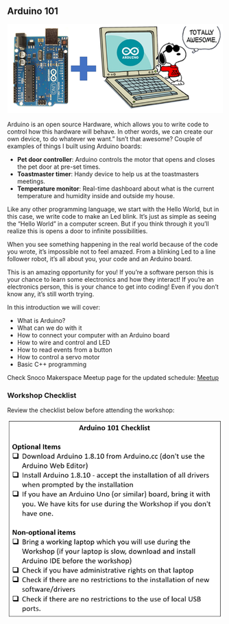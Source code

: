 ## Arduino 101

![Checklist](Images/awesome.png)

Arduino is an open source Hardware, which allows you to write code to control how this hardware will behave. In other words, we can create our own device, to do whatever we want.” Isn’t that awesome? Couple of examples of things I built using Arduino boards:

- **Pet door controller**: Arduino controls the motor that opens and closes the pet door at pre-set times.
- **Toastmaster timer**: Handy device to help us at the toastmasters meetings.
- **Temperature monitor**: Real-time dashboard about what is the current temperature and humidity inside and outside my house.

Like any other programming language, we start with the Hello World, but in this case, we write code to make an Led blink. It’s just as simple as seeing the “Hello World” in a computer screen. But if you think through it you’ll realize this is opens a door to infinite possibilities.

When you see something happening in the real world because of the code you wrote, it’s impossible not to feel amazed. From a blinking Led to a line follower robot, it’s all about you, your code and an Arduino board.

This is an amazing opportunity for you! If you’re a software person this is your chance to learn some electronics and how they interact! If you’re an electronics person, this is your chance to get into coding! Even if you don’t know any, it’s still worth trying.

In this introduction we will cover:

- What is Arduino?
- What can we do with it
- How to connect your computer with an Arduino board
- How to wire and control and LED
- How to read events from a button
- How to control a servo motor
- Basic C++ programming

Check Snoco Makerspace Meetup page for the updated schedule: [Meetup](https://www.meetup.com/SnoCo-Makers/events/)

### Workshop Checklist

Review the checklist below before attending the workshop:

![Checklist](Images/checklist.png)